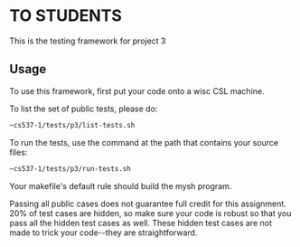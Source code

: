 # TO STUDENTS

This is the testing framework for project 3

## Usage

To use this framework, first put your code onto a wisc CSL machine.

To list the set of public tests, please do:

```bash
~cs537-1/tests/p3/list-tests.sh
```

To run the tests, use the command at the path that contains your source files:

```bash
~cs537-1/tests/p3/run-tests.sh
```
Your makefile's default rule should build the mysh program.

Passing all public cases does not guarantee full credit for this assignment. 20% of test cases are hidden, so make sure your code is robust so that you pass all the hidden test cases as well. These hidden test cases are not made to trick your code--they are straightforward.
